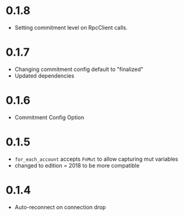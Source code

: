 # 0.1.8

- Setting commitment level on RpcClient calls.

# 0.1.7

- Changing commitment config default to "finalized"
- Updated dependencies

# 0.1.6

- Commitment Config Option

# 0.1.5

- `for_each_account` accepts `FnMut` to allow capturing mut variables
- changed to edition = 2018 to be more compatible

# 0.1.4

- Auto-reconnect on connection drop
